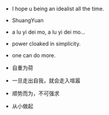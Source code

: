 
* I hope u being an idealist all the time.

* ShuangYuan

* a lu yi dei mo, a lu yi dei mo...

* power cloaked in simplicity.

* one can do more.

* 自重为荷

* 一旦走出自我，就会走入喧嚣

* 顺势而为，不可强求

* 从小做起
